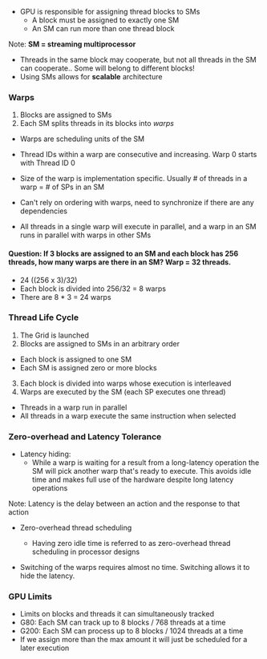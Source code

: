 - GPU is responsible for assigning thread blocks to SMs
  - A block must be assigned to exactly one SM
  - An SM can run more than one thread block

Note: **SM = streaming multiprocessor**

- Threads in the same block may cooperate, but not all threads in the SM can cooperate.. Some will belong to different blocks!
- Using SMs allows for **scalable** architecture

### Warps
1. Blocks are assigned to SMs
2. Each SM splits threads in its blocks into *warps*
  - Warps are scheduling units of the SM
  - Thread IDs within a warp are consecutive and increasing. Warp 0 starts with Thread ID 0
  - Size of the warp is implementation specific. Usually # of threads in a warp = # of SPs in an SM

- Can't rely on ordering with warps, need to synchronize if there are any dependencies

- All threads in a single warp will execute in parallel, and a warp in an SM runs in parallel with warps in other SMs

#### Question: If 3 blocks are assigned to an SM and each block has 256 threads, how many warps are there in an SM? Warp = 32 threads.
- 24 ((256 x 3)/32)
- Each block is divided into 256/32 = 8 warps
- There are 8 * 3 = 24 warps

### Thread Life Cycle
1. The Grid is launched
2. Blocks are assigned to SMs in an arbitrary order 
  - Each block is assigned to one SM
  - Each SM is assigned zero or more blocks
3. Each block is divided into warps whose execution is interleaved
4. Warps are executed by the SM (each SP executes one thread)
  - Threads in a warp run in parallel
  - All threads in a warp execute the same instruction when selected

### Zero-overhead and Latency Tolerance
- Latency hiding:
  - While a warp is waiting for a result from a long-latency operation the SM will pick another warp that's ready to execute. This avoids idle time and makes full use of the hardware despite long latency operations

Note: Latency is the delay between an action and the response to that action

- Zero-overhead thread scheduling
  - Having zero idle time is referred to as zero-overhead thread scheduling in processor designs

- Switching of the warps requires almost no time. Switching allows it to hide the latency. 

### GPU Limits
- Limits on blocks and threads it can simultaneously tracked
- G80: Each SM can track up to 8 blocks / 768 threads at a time
- G200: Each SM can process up to 8 blocks / 1024 threads at a time
- If we assign more than the max amount it will just be scheduled for a later execution
